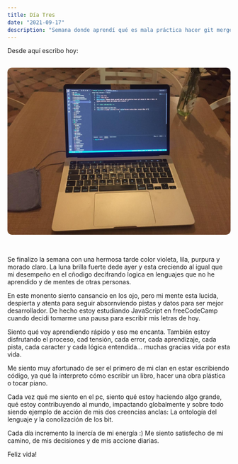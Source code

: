```yaml
---
title: Día Tres
date: "2021-09-17" 
description: "Semana donde aprendí qué es mala práctica hacer git merge de rama a rama y es buena práctica hacer git merge solo a master :)"
---
```

<!-- date: año-mes-día -->

Desde aquí escribo hoy: 
<img src="./1.jpeg" alt="Día Tres" style="border-radius:10px; margin:30px 0;">

Se finalizo la semana con una hermosa tarde color violeta, lila, purpura y morado claro. La luna brilla fuerte dede ayer y esta creciendo al igual que mi desempeño en el cñodigo decifrando logica en lenguajes que no he aprendido y de mentes de otras personas. 

En este monento siento cansancio en los ojo, pero mi mente esta lucida, despierta y atenta para seguir absornviendo pistas y datos para ser mejor desarrollador. De hecho estoy estudiando JavaScript en freeCodeCamp cuando decidi tomarme una pausa para escribir mis letras de hoy.

Siento qué voy aprendiendo rápido y eso me encanta. También estoy disfrutando el proceso, cad tensión, cada error, cada aprendizaje, cada pista, cada caracter y cada lógica entendida... muchas gracias vida por esta vida.

Me siento muy afortunado de ser el primero de mi clan en estar escribiendo código, ya qué la interpreto cómo escribir un libro, hacer una obra plástica o tocar piano.

Cada vez qué me siento en el pc, siento qué estoy haciendo algo grande, qué estoy contribuyendo al mundo, impactando globalmente y sobre todo siendo ejemplo de acción de mis dos creencias anclas: La ontología del lenguaje y la conolización de los bit.

Cada día incremento la inercía de mi energía :) Me siento satisfecho de mi camino, de mis decisiones y de mis accione diarias. 

Feliz vida! 
